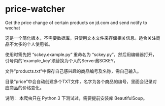# price-watcher
Get the price change of certain products on jd.com and send notify to wechat

这是一个简化版本，不需要数据库，只使用文本文件来存储相关信息。适合关注商品不太多的个人使用者。

使用时需先把 “sckey.example.py” 重命名为 “sckey.py”，然后用编辑器打开，引号内的'example_key'须替换为个人的Server酱SCKEY。

文件“products.txt”中保存自己感兴趣的商品编号及名称，需自己输入。

目录“price”中会自动创建多个TXT文件，名字为各个商品的编号，里面会记录对应商品的价格变化。

说明：
本爬虫只在 Python 3 下测试过，需要提前安装库 BeautifulSoup。
